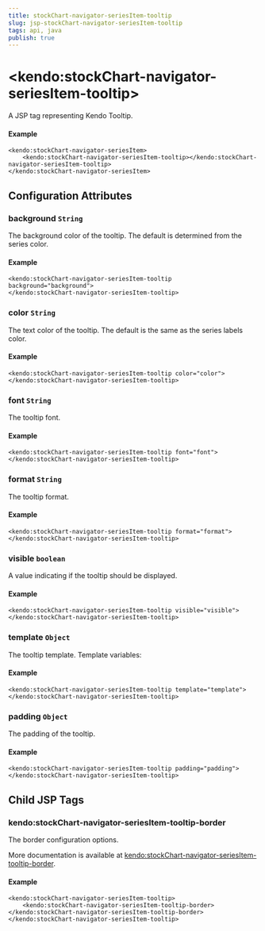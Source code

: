 ```yaml
---
title: stockChart-navigator-seriesItem-tooltip
slug: jsp-stockChart-navigator-seriesItem-tooltip
tags: api, java
publish: true
---
```


# \<kendo:stockChart-navigator-seriesItem-tooltip\>
A JSP tag representing Kendo Tooltip.

#### Example
    <kendo:stockChart-navigator-seriesItem>
        <kendo:stockChart-navigator-seriesItem-tooltip></kendo:stockChart-navigator-seriesItem-tooltip>
    </kendo:stockChart-navigator-seriesItem>


## Configuration Attributes


### background `String`

The background color of the tooltip. The default is determined from the series color.

#### Example
    <kendo:stockChart-navigator-seriesItem-tooltip background="background">
    </kendo:stockChart-navigator-seriesItem-tooltip>



### color `String`

The text color of the tooltip. The default is the same as the series labels color.

#### Example
    <kendo:stockChart-navigator-seriesItem-tooltip color="color">
    </kendo:stockChart-navigator-seriesItem-tooltip>



### font `String`

The tooltip font.

#### Example
    <kendo:stockChart-navigator-seriesItem-tooltip font="font">
    </kendo:stockChart-navigator-seriesItem-tooltip>



### format `String`

The tooltip format.

#### Example
    <kendo:stockChart-navigator-seriesItem-tooltip format="format">
    </kendo:stockChart-navigator-seriesItem-tooltip>



### visible `boolean`

A value indicating if the tooltip should be displayed.

#### Example
    <kendo:stockChart-navigator-seriesItem-tooltip visible="visible">
    </kendo:stockChart-navigator-seriesItem-tooltip>



### template `Object`

The tooltip template.
Template variables:

#### Example
    <kendo:stockChart-navigator-seriesItem-tooltip template="template">
    </kendo:stockChart-navigator-seriesItem-tooltip>



### padding `Object`

The padding of the tooltip.

#### Example
    <kendo:stockChart-navigator-seriesItem-tooltip padding="padding">
    </kendo:stockChart-navigator-seriesItem-tooltip>



## Child JSP Tags

### kendo:stockChart-navigator-seriesItem-tooltip-border

The border configuration options.

More documentation is available at [kendo:stockChart-navigator-seriesItem-tooltip-border](/api/wrappers/jsp/stockchart/navigator-seriesitem-tooltip-border).

#### Example

    <kendo:stockChart-navigator-seriesItem-tooltip>
        <kendo:stockChart-navigator-seriesItem-tooltip-border></kendo:stockChart-navigator-seriesItem-tooltip-border>
    </kendo:stockChart-navigator-seriesItem-tooltip>
 
